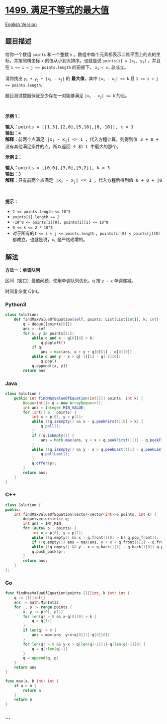 # [1499. 满足不等式的最大值](https://leetcode.cn/problems/max-value-of-equation)

[English Version](/solution/1400-1499/1499.Max%20Value%20of%20Equation/README_EN.md)

## 题目描述

<!-- 这里写题目描述 -->

<p>给你一个数组 <code>points</code> 和一个整数 <code>k</code> 。数组中每个元素都表示二维平面上的点的坐标，并按照横坐标 x 的值从小到大排序。也就是说 <code>points[i] = [x<sub>i</sub>, y<sub>i</sub>]</code> ，并且在 <code>1 &lt;= i &lt; j &lt;= points.length</code> 的前提下， <code>x<sub>i</sub> &lt; x<sub>j</sub></code> 总成立。</p>

<p>请你找出<em> </em><code>y<sub>i</sub>&nbsp;+ y<sub>j</sub>&nbsp;+ |x<sub>i</sub>&nbsp;- x<sub>j</sub>|</code> 的 <strong>最大值</strong>，其中 <code>|x<sub>i</sub>&nbsp;- x<sub>j</sub>|&nbsp;&lt;= k</code> 且 <code>1 &lt;= i &lt; j &lt;= points.length</code>。</p>

<p>题目测试数据保证至少存在一对能够满足 <code>|x<sub>i</sub>&nbsp;- x<sub>j</sub>|&nbsp;&lt;= k</code> 的点。</p>

<p>&nbsp;</p>

<p><strong>示例 1：</strong></p>

<pre><strong>输入：</strong>points = [[1,3],[2,0],[5,10],[6,-10]], k = 1
<strong>输出：</strong>4
<strong>解释：</strong>前两个点满足 |x<sub>i</sub>&nbsp;- x<sub>j</sub>| &lt;= 1 ，代入方程计算，则得到值 3 + 0 + |1 - 2| = 4 。第三个和第四个点也满足条件，得到值 10 + -10 + |5 - 6| = 1 。
没有其他满足条件的点，所以返回 4 和 1 中最大的那个。</pre>

<p><strong>示例 2：</strong></p>

<pre><strong>输入：</strong>points = [[0,0],[3,0],[9,2]], k = 3
<strong>输出：</strong>3
<strong>解释：</strong>只有前两个点满足 |x<sub>i</sub>&nbsp;- x<sub>j</sub>| &lt;= 3 ，代入方程后得到值 0 + 0 + |0 - 3| = 3 。
</pre>

<p>&nbsp;</p>

<p><strong>提示：</strong></p>

<ul>
	<li><code>2 &lt;= points.length &lt;= 10^5</code></li>
	<li><code>points[i].length == 2</code></li>
	<li><code>-10^8&nbsp;&lt;= points[i][0], points[i][1] &lt;= 10^8</code></li>
	<li><code>0 &lt;= k &lt;= 2 * 10^8</code></li>
	<li>对于所有的<code>1 &lt;= i &lt; j &lt;= points.length</code> ，<code>points[i][0] &lt; points[j][0]</code> 都成立。也就是说，<code>x<sub>i</sub></code> 是严格递增的。</li>
</ul>

## 解法

<!-- 这里可写通用的实现逻辑 -->

**方法一：单调队列**

区间（窗口）最值问题，使用单调队列优化。q 按 `y - x` 单调递减。

时间复杂度 $O(n)$。

<!-- tabs:start -->

### **Python3**

<!-- 这里可写当前语言的特殊实现逻辑 -->

```python
class Solution:
    def findMaxValueOfEquation(self, points: List[List[int]], k: int) -> int:
        q = deque([points[0]])
        ans = -inf
        for x, y in points[1:]:
            while q and x - q[0][0] > k:
                q.popleft()
            if q:
                ans = max(ans, x + y + q[0][1] - q[0][0])
            while q and y - x > q[-1][1] - q[-1][0]:
                q.pop()
            q.append([x, y])
        return ans
```

### **Java**

<!-- 这里可写当前语言的特殊实现逻辑 -->

```java
class Solution {
    public int findMaxValueOfEquation(int[][] points, int k) {
        Deque<int[]> q = new ArrayDeque<>();
        int ans = Integer.MIN_VALUE;
        for (int[] p : points) {
            int x = p[0], y = p[1];
            while (!q.isEmpty() && x - q.peekFirst()[0] > k) {
                q.poll();
            }
            if (!q.isEmpty()) {
                ans = Math.max(ans, y + x + q.peekFirst()[1] - q.peekFirst()[0]);
            }
            while (!q.isEmpty() && y - x > q.peekLast()[1] - q.peekLast()[0]) {
                q.pollLast();
            }
            q.offer(p);
        }
        return ans;
    }
}
```

### **C++**

```cpp
class Solution {
public:
    int findMaxValueOfEquation(vector<vector<int>>& points, int k) {
        deque<vector<int>> q;
        int ans = INT_MIN;
        for (auto& p : points) {
            int x = p[0], y = p[1];
            while (!q.empty() && x - q.front()[0] > k) q.pop_front();
            if (!q.empty()) ans = max(ans, y + x + q.front()[1] - q.front()[0]);
            while (!q.empty() && y - x > q.back()[1] - q.back()[0]) q.pop_back();
            q.push_back(p);
        }
        return ans;
    }
};
```

### **Go**

```go
func findMaxValueOfEquation(points [][]int, k int) int {
	q := [][]int{}
	ans := math.MinInt32
	for _, p := range points {
		x, y := p[0], p[1]
		for len(q) > 0 && x-q[0][0] > k {
			q = q[1:]
		}
		if len(q) > 0 {
			ans = max(ans, y+x+q[0][1]-q[0][0])
		}
		for len(q) > 0 && y-x > q[len(q)-1][1]-q[len(q)-1][0] {
			q = q[:len(q)-1]
		}
		q = append(q, p)
	}
	return ans
}

func max(a, b int) int {
	if a > b {
		return a
	}
	return b
}
```

### **...**

```

```

<!-- tabs:end -->
